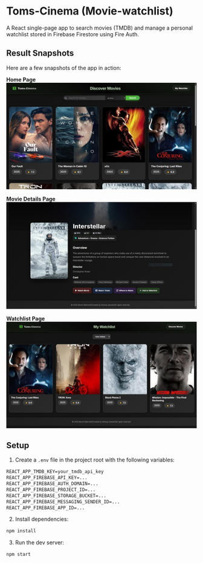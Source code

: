 # Toms-Cinema (Movie-watchlist)

A React single-page app to search movies (TMDB) and manage a personal watchlist stored in Firebase Firestore using Fire Auth.

## Result Snapshots

Here are a few snapshots of the app in action:

**Home Page**
![Home Page](public/result%20snap/home.JPG)

**Movie Details Page**
![Movie Details Page](public/result%20snap/movie.JPG)

**Watchlist Page**
![Watchlist Page](public/result%20snap/watchlist.JPG)

## Setup

1. Create a `.env` file in the project root with the following variables:

```
REACT_APP_TMDB_KEY=your_tmdb_api_key
REACT_APP_FIREBASE_API_KEY=...
REACT_APP_FIREBASE_AUTH_DOMAIN=...
REACT_APP_FIREBASE_PROJECT_ID=...
REACT_APP_FIREBASE_STORAGE_BUCKET=...
REACT_APP_FIREBASE_MESSAGING_SENDER_ID=...
REACT_APP_FIREBASE_APP_ID=...
```

2. Install dependencies:

```bash
npm install
```

3. Run the dev server:

```bash
npm start
```


